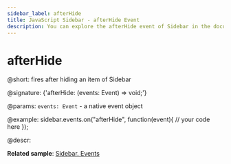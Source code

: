 ```yaml
---
sidebar_label: afterHide
title: JavaScript Sidebar - afterHide Event 
description: You can explore the afterHide event of Sidebar in the documentation of the DHTMLX JavaScript UI library. Browse developer guides and API reference, try out code examples and live demos, and download a free 30-day evaluation version of DHTMLX Suite 7.
---
```


# afterHide

@short: fires after hiding an item of Sidebar

@signature: {'afterHide: (events: Event) => void;'}

@params:
`events: Event` - a native event object

@example:
sidebar.events.on("afterHide", function(event){
    // your code here
});

@descr:

**Related sample**: [Sidebar. Events](https://snippet.dhtmlx.com/qfddiu3i)

[comment]: # (@related: sidebar/events.md)
